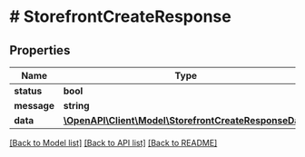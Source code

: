 # # StorefrontCreateResponse

## Properties

Name | Type | Description | Notes
------------ | ------------- | ------------- | -------------
**status** | **bool** |  |
**message** | **string** |  |
**data** | [**\OpenAPI\Client\Model\StorefrontCreateResponseData**](StorefrontCreateResponseData.md) |  |

[[Back to Model list]](../../README.md#models) [[Back to API list]](../../README.md#endpoints) [[Back to README]](../../README.md)
